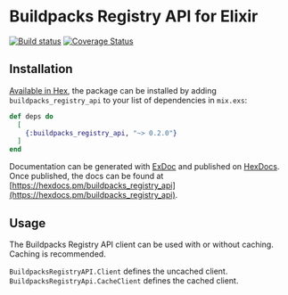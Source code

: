 # Buildpacks Registry API for Elixir

[![Build status](https://badge.buildkite.com/e2f3cfac457b7e836ca3a434c8e8a5ad22cecd84432270630a.svg)](https://buildkite.com/flowerwork/buildpacks-registry-api)
[![Coverage Status](https://coveralls.io/repos/github/flowerworkio/buildpacks_registry_api/badge.svg?branch=main)](https://coveralls.io/github/flowerworkio/buildpacks_registry_api?branch=main)

## Installation

[Available in Hex](https://hex.pm/docs/publish), the package can be installed
by adding `buildpacks_registry_api` to your list of dependencies in `mix.exs`:

```elixir
def deps do
  [
    {:buildpacks_registry_api, "~> 0.2.0"}
  ]
end
```

Documentation can be generated with [ExDoc](https://github.com/elixir-lang/ex_doc)
and published on [HexDocs](https://hexdocs.pm). Once published, the docs can
be found at [https://hexdocs.pm/buildpacks_registry_api](https://hexdocs.pm/buildpacks_registry_api).

## Usage

The Buildpacks Registry API client can be used with or without caching. Caching is recommended.

`BuildpacksRegistryAPI.Client` defines the uncached client.
`BuildpacksRegistryApi.CacheClient` defines the cached client.

